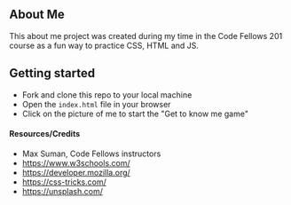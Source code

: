 ## About Me
This about me project was created during my time in the Code Fellows 201 course as a fun way to practice CSS, HTML and JS.

## Getting started
* Fork and clone this repo to your local machine
* Open the `index.html` file in your browser
* Click on the picture of me to start the "Get to know me game"

#### Resources/Credits
* Max Suman, Code Fellows instructors
* https://www.w3schools.com/
* https://developer.mozilla.org/
* https://css-tricks.com/
* https://unsplash.com/
